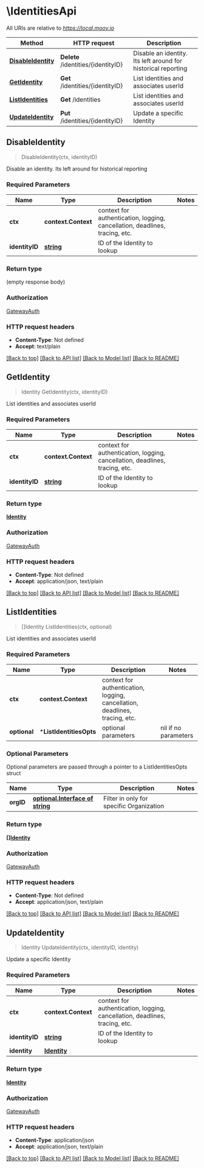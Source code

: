 # \IdentitiesApi

All URIs are relative to *https://local.moov.io*

Method | HTTP request | Description
------------- | ------------- | -------------
[**DisableIdentity**](IdentitiesApi.md#DisableIdentity) | **Delete** /identities/{identityID} | Disable an identity. Its left around for historical reporting
[**GetIdentity**](IdentitiesApi.md#GetIdentity) | **Get** /identities/{identityID} | List identities and associates userId
[**ListIdentities**](IdentitiesApi.md#ListIdentities) | **Get** /identities | List identities and associates userId
[**UpdateIdentity**](IdentitiesApi.md#UpdateIdentity) | **Put** /identities/{identityID} | Update a specific Identity



## DisableIdentity

> DisableIdentity(ctx, identityID)

Disable an identity. Its left around for historical reporting

### Required Parameters


Name | Type | Description  | Notes
------------- | ------------- | ------------- | -------------
**ctx** | **context.Context** | context for authentication, logging, cancellation, deadlines, tracing, etc.
**identityID** | [**string**](.md)| ID of the Identity to lookup | 

### Return type

 (empty response body)

### Authorization

[GatewayAuth](../README.md#GatewayAuth)

### HTTP request headers

- **Content-Type**: Not defined
- **Accept**: text/plain

[[Back to top]](#) [[Back to API list]](../README.md#documentation-for-api-endpoints)
[[Back to Model list]](../README.md#documentation-for-models)
[[Back to README]](../README.md)


## GetIdentity

> Identity GetIdentity(ctx, identityID)

List identities and associates userId

### Required Parameters


Name | Type | Description  | Notes
------------- | ------------- | ------------- | -------------
**ctx** | **context.Context** | context for authentication, logging, cancellation, deadlines, tracing, etc.
**identityID** | [**string**](.md)| ID of the Identity to lookup | 

### Return type

[**Identity**](Identity.md)

### Authorization

[GatewayAuth](../README.md#GatewayAuth)

### HTTP request headers

- **Content-Type**: Not defined
- **Accept**: application/json, text/plain

[[Back to top]](#) [[Back to API list]](../README.md#documentation-for-api-endpoints)
[[Back to Model list]](../README.md#documentation-for-models)
[[Back to README]](../README.md)


## ListIdentities

> []Identity ListIdentities(ctx, optional)

List identities and associates userId

### Required Parameters


Name | Type | Description  | Notes
------------- | ------------- | ------------- | -------------
**ctx** | **context.Context** | context for authentication, logging, cancellation, deadlines, tracing, etc.
 **optional** | ***ListIdentitiesOpts** | optional parameters | nil if no parameters

### Optional Parameters

Optional parameters are passed through a pointer to a ListIdentitiesOpts struct


Name | Type | Description  | Notes
------------- | ------------- | ------------- | -------------
 **orgID** | [**optional.Interface of string**](.md)| Filter in only for specific Organization | 

### Return type

[**[]Identity**](Identity.md)

### Authorization

[GatewayAuth](../README.md#GatewayAuth)

### HTTP request headers

- **Content-Type**: Not defined
- **Accept**: application/json, text/plain

[[Back to top]](#) [[Back to API list]](../README.md#documentation-for-api-endpoints)
[[Back to Model list]](../README.md#documentation-for-models)
[[Back to README]](../README.md)


## UpdateIdentity

> Identity UpdateIdentity(ctx, identityID, identity)

Update a specific Identity

### Required Parameters


Name | Type | Description  | Notes
------------- | ------------- | ------------- | -------------
**ctx** | **context.Context** | context for authentication, logging, cancellation, deadlines, tracing, etc.
**identityID** | [**string**](.md)| ID of the Identity to lookup | 
**identity** | [**Identity**](Identity.md)|  | 

### Return type

[**Identity**](Identity.md)

### Authorization

[GatewayAuth](../README.md#GatewayAuth)

### HTTP request headers

- **Content-Type**: application/json
- **Accept**: application/json, text/plain

[[Back to top]](#) [[Back to API list]](../README.md#documentation-for-api-endpoints)
[[Back to Model list]](../README.md#documentation-for-models)
[[Back to README]](../README.md)

